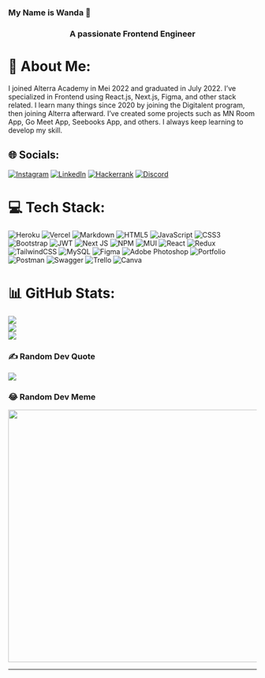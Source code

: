 ### My Name is Wanda 👋


<h3 align="center">A passionate Frontend Engineer</h3>

<!--
**wulandaridewi69/wulandaridewi69** is a ✨ _special_ ✨ repository because its `README.md` (this file) appears on your GitHub profile.

- 🌱 I’m currently learning React.js, Next.js, UI/UX
- 📫 How to reach me: dewi.wulandari.ruslan@gmail.com
- 👨‍💻 All of my projects are available at [https://wanda-portofolio.surge.sh/](https://wanda-portofolio.surge.sh/)

-->
# 💬 About Me:
I joined Alterra Academy in Mei 2022 and graduated in July 2022. I’ve specialized in Frontend using React.js, Next.js, Figma, and other stack related. I learn many things since 2020 by joining the Digitalent program, then joining Alterra afterward. I’ve created some projects such as MN Room App, Go Meet App, Seebooks App, and others. I always keep learning to develop my skill.<br>


## 🌐 Socials:
[![Instagram](https://img.shields.io/badge/Instagram-%23E4405F.svg?logo=Instagram&logoColor=white)](https://instagram.com/@Wanda_1437) [![LinkedIn](https://img.shields.io/badge/LinkedIn-%230077B5.svg?logo=linkedin&logoColor=white)](https://linkedin.com/in/https://www.linkedin.com/in/dewi-wulandari-970590136/) [![Hackerrank](https://raw.githubusercontent.com/rahuldkjain/github-profile-readme-generator/master/src/images/icons/Social/hackerrank.svg)](https://www.hackerrank.com/@dewi_wulandari_1) [![Discord](https://raw.githubusercontent.com/rahuldkjain/github-profile-readme-generator/master/src/images/icons/Social/discord.svg)](https://discord.gg/#0981)


# 💻 Tech Stack:
![Heroku](https://img.shields.io/badge/heroku-%23430098.svg?style=for-the-badge&logo=heroku&logoColor=white) ![Vercel](https://img.shields.io/badge/vercel-%23000000.svg?style=for-the-badge&logo=vercel&logoColor=white) ![Markdown](https://img.shields.io/badge/markdown-%23000000.svg?style=for-the-badge&logo=markdown&logoColor=white) ![HTML5](https://img.shields.io/badge/html5-%23E34F26.svg?style=for-the-badge&logo=html5&logoColor=white) ![JavaScript](https://img.shields.io/badge/javascript-%23323330.svg?style=for-the-badge&logo=javascript&logoColor=%23F7DF1E) ![CSS3](https://img.shields.io/badge/css3-%231572B6.svg?style=for-the-badge&logo=css3&logoColor=white) ![Bootstrap](https://img.shields.io/badge/bootstrap-%23563D7C.svg?style=for-the-badge&logo=bootstrap&logoColor=white) ![JWT](https://img.shields.io/badge/JWT-black?style=for-the-badge&logo=JSON%20web%20tokens) ![Next JS](https://img.shields.io/badge/Next-black?style=for-the-badge&logo=next.js&logoColor=white) ![NPM](https://img.shields.io/badge/NPM-%23000000.svg?style=for-the-badge&logo=npm&logoColor=white) ![MUI](https://img.shields.io/badge/MUI-%230081CB.svg?style=for-the-badge&logo=material-ui&logoColor=white) ![React](https://img.shields.io/badge/react-%2320232a.svg?style=for-the-badge&logo=react&logoColor=%2361DAFB) ![Redux](https://img.shields.io/badge/redux-%23593d88.svg?style=for-the-badge&logo=redux&logoColor=white) ![TailwindCSS](https://img.shields.io/badge/tailwindcss-%2338B2AC.svg?style=for-the-badge&logo=tailwind-css&logoColor=white) ![MySQL](https://img.shields.io/badge/mysql-%2300f.svg?style=for-the-badge&logo=mysql&logoColor=white) 	![Figma](https://img.shields.io/badge/figma-%23F24E1E.svg?style=for-the-badge&logo=figma&logoColor=white) ![Adobe Photoshop](https://img.shields.io/badge/adobephotoshop-%2331A8FF.svg?style=for-the-badge&logo=adobephotoshop&logoColor=white) ![Portfolio](https://img.shields.io/badge/Portfolio-%23000000.svg?style=for-the-badge&logo=firefox&logoColor=#FF7139) ![Postman](https://img.shields.io/badge/Postman-FF6C37?style=for-the-badge&logo=postman&logoColor=white) ![Swagger](https://img.shields.io/badge/-Swagger-%23Clojure?style=for-the-badge&logo=swagger&logoColor=white) ![Trello](https://img.shields.io/badge/Trello-%23026AA7.svg?style=for-the-badge&logo=Trello&logoColor=white) ![Canva](https://img.shields.io/badge/Canva-%2300C4CC.svg?style=for-the-badge&logo=Canva&logoColor=white)
# 📊 GitHub Stats:
![](https://github-readme-stats.vercel.app/api?username=wulandaridewi69&theme=dark&hide_border=false&include_all_commits=true&count_private=true)<br/>
![](https://github-readme-streak-stats.herokuapp.com/?user=wulandaridewi69&theme=dark&hide_border=false)<br/>
![](https://github-readme-stats.vercel.app/api/top-langs/?username=wulandaridewi69&theme=dark&hide_border=false&include_all_commits=true&count_private=true&layout=compact)

### ✍️ Random Dev Quote
![](https://quotes-github-readme.vercel.app/api?type=vetical&theme=tokyonight)

### 😂 Random Dev Meme
<img src="https://random-memer.herokuapp.com/" width="512px"/>

---
